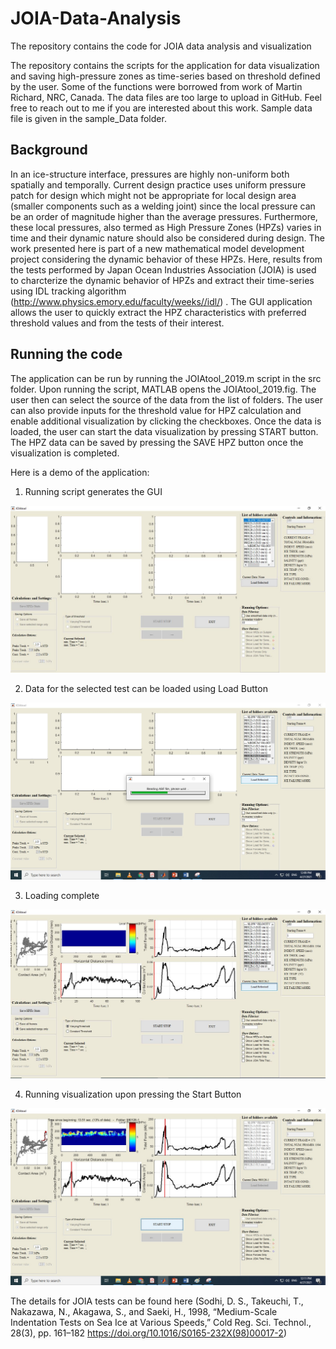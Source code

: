 # JOIA-Data-Analysis
The repository contains the code for JOIA data analysis and visualization

The repository contains the scripts for the application for data visualization and saving high-pressure zones as time-series based on threshold defined by the user. Some of the functions were borrowed from work of Martin Richard, NRC, Canada. The data files are too large to upload in GitHub. Feel free to reach out to me if you are interested about this work. Sample data file is given in the sample_Data folder. 

## Background
In an ice-structure interface, pressures are highly non-uniform both spatially and temporally. Current design practice uses uniform pressure patch for design which might not be appropriate for local design area (smaller components such as a welding joint) since the local pressure can be an order of magnitude higher than the average pressures. Furthermore, these local pressures, also termed as High Pressure Zones (HPZs) varies in time and their dynamic nature should also be considered during design. The work presented here is part of a new mathematical model development project considering the dynamic behavior of these HPZs. Here, results from the tests performed by Japan Ocean Industries Association (JOIA) is used to charcterize the dynamic behavior of HPZs and extract their time-series using IDL tracking algorithm (http://www.physics.emory.edu/faculty/weeks//idl/) . The GUI application allows the user to quickly extract the HPZ characteristics with preferred threshold values and from the tests of their interest.

## Running the code
The application can be run by running the JOIAtool_2019.m script in the src folder. Upon running the script, MATLAB opens the JOIAtool_2019.fig. The user then can select the source of the data from the list of folders. The user can also provide inputs for the threshold value for HPZ calculation and enable additional visualization by clicking the checkboxes. Once the data is loaded, the user can start the data visualization by pressing START button. The HPZ data can be saved by pressing the SAVE HPZ button once the visualization is completed.

Here is a demo of the application:

1. Running script generates the GUI 

![](images/sc1.JPG)

2. Data for the selected test can be loaded using Load Button 

![](images/sc2.jpg)

3. Loading complete

![](images/sc3.JPG)

4. Running visualization upon pressing the Start Button

![](images/sc7.png)

The details for JOIA tests can be found here (Sodhi, D. S., Takeuchi, T., Nakazawa, N., Akagawa, S., and Saeki, H., 1998, “Medium-Scale Indentation Tests on Sea Ice at Various Speeds,” Cold Reg. Sci. Technol., 28(3), pp. 161–182 https://doi.org/10.1016/S0165-232X(98)00017-2)
